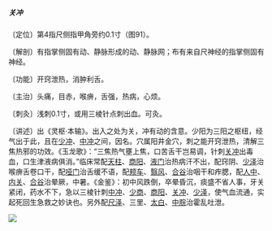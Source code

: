 ##### 关冲

〔定位〕第4指尺侧指甲角旁约0.1寸（图91）。

〔解剖〕有指掌侧固有动、静脉形成的动、静脉网；布有来自尺神经的指掌侧固有神经。

〔功能〕开窍泄热，消肿利舌。

〔主治〕头痛，目赤，喉痹，舌强，热病，心烦。

〔刺灸〕浅刺0.1寸，或用三棱针点刺出血。可灸。

〔讲述〕出《灵枢·本输》。出入之处为关，冲有动的含意。少阳为三阳之枢纽，经气出于此，且在[少冲](https://www.gmzyjc.com/read/zjs/zjs3.1.4-6-0.0.2.3.9.md)、[中冲](https://www.gmzyjc.com/read/zjs/zjs3.1.9-12-0.0.1.3.9.md)之间，因名。穴属阳井金穴，刺之能开窍泄热，清解三焦热邪的功效。《玉龙歌》：“三焦热气壅上焦，口苦舌干岂易调，针刺[关冲](https://www.gmzyjc.com/read/zjs/zjs3.1.9-12-0.0.2.3.1.md)出毒血，口生津液病俱消。”临床常配[天柱](https://www.gmzyjc.com/read/zjs/zjs3.1.7-8-0.0.1.3.10.md)、[商阳](https://www.gmzyjc.com/read/zjs/zjs3.1.1-3-0.1.2.3.1.md)、[液门](https://www.gmzyjc.com/read/zjs/zjs3.1.9-12-0.0.2.3.2.md)治热病汗不出，配窍阴、[少泽](https://www.gmzyjc.com/read/zjs/zjs3.1.4-6-0.0.3.3.1.md)治喉痹舌卷口干，配[哑门](https://www.gmzyjc.com/read/zjs/zjs3.2.2-0.0.1.3.15.md)治舌缓不语，配[颊车](https://www.gmzyjc.com/read/zjs/zjs3.1.1-3-0.1.3.3.6.md)、[翳风](https://www.gmzyjc.com/read/zjs/zjs3.1.9-12-0.0.2.3.17.md)、[合谷](https://www.gmzyjc.com/read/zjs/zjs3.1.1-3-0.1.2.3.4.md)治咽干和痄腮，配[人中](https://www.gmzyjc.com/read/zjs/zjs3.2.2-0.0.1.3.26.md)、[内关](https://www.gmzyjc.com/read/zjs/zjs3.1.9-12-0.0.1.3.6.md)、[合谷](https://www.gmzyjc.com/read/zjs/zjs3.1.1-3-0.1.2.3.4.md)治晕厥，中暑。《金鉴》：初中风跌倒，卒晕昏沉，痰盛不省人事，牙关紧闭，药水不下，急以三棱针刺[中冲](https://www.gmzyjc.com/read/zjs/zjs3.1.9-12-0.0.1.3.9.md)、[少商](https://www.gmzyjc.com/read/zjs/zjs3.1.1-3-0.1.1.3.10.1.md)、[商阳](https://www.gmzyjc.com/read/zjs/zjs3.1.1-3-0.1.2.3.1.md)、[关冲](https://www.gmzyjc.com/read/zjs/zjs3.1.9-12-0.0.2.3.1.md)、[少泽](https://www.gmzyjc.com/read/zjs/zjs3.1.4-6-0.0.3.3.1.md)，使气血流通，实起死回生急救之妙诀也。另外配[尺泽](https://www.gmzyjc.com/read/zjs/zjs3.1.1-3-0.1.1.3.5.md)、三里、[太白](https://www.gmzyjc.com/read/zjs/zjs3.1.4-6-0.0.1.3.3.md)、[中脘](https://www.gmzyjc.com/read/zjs/zjs3.2.1-0.1.1.3.11.md)治霍乱吐泄。

![](img/图91.jpg)
